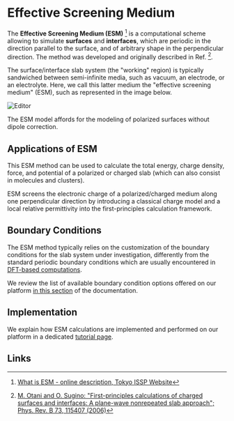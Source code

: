 # Effective Screening Medium

The **Effective Screening Medium (ESM)** [^1] is a computational scheme allowing to simulate **surfaces** and **interfaces**, which are periodic in the direction parallel to the surface, and of arbitrary shape in the perpendicular direction. The method was developed and originally described in Ref. [^2].

The  surface/interface slab system (the "working" region) is typically sandwiched between semi-infinite media, such as vacuum, an electrode, or an electrolyte. Here, we call this latter medium the "effective screening medium" (ESM), such as represented in the image below.

![Editor](../../images/models/esm.png "Editor")

The ESM model affords for the modeling of polarized surfaces without dipole correction.

## Applications of ESM

This ESM method can be used to calculate the total energy, charge density, force, and potential of a polarized or charged slab (which can also consist in molecules and clusters).

ESM screens the electronic charge of a polarized/charged medium along one perpendicular direction by introducing a classical charge model and a local relative permittivity into the first-principles calculation framework. 

## Boundary Conditions

The ESM method typically relies on the customization of the boundary conditions for the slab system under investigation, differently from the standard periodic boundary conditions which are usually encountered in [DFT-based computations](../../models-directory/dft/overview.md). 

We review the list of available boundary condition options offered on our platform [in this section](../../materials-designer/header-menu/advanced/boundary-conditions.md) of the documentation.

## Implementation

We explain how ESM calculations are implemented and performed on our platform in a dedicated [tutorial page](../../tutorials/dft/electronic/esm-qe.md).

## Links

[^1]: [What is ESM - online description, Tokyo ISSP Website](https://sugino.issp.u-tokyo.ac.jp/esm/)
[^2]: [M. Otani and O. Sugino: "First-principles calculations of charged surfaces and interfaces: A plane-wave nonrepeated slab approach"; Phys. Rev. B 73, 115407 (2006)](https://journals.aps.org/prb/abstract/10.1103/PhysRevB.73.115407)
